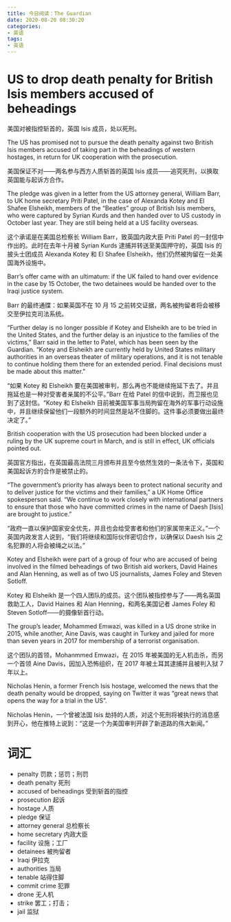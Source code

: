 ```yaml
---
title: 今日阅读：The Guardian
date: 2020-08-20 08:30:20
categories:
- 英语
tags:
- 英语
---
```


# US to drop death penalty for British Isis members accused of beheadings

美国对被指控斩首的，英国 Isis 成员，处以死刑。

The US has promised not to pursue the death penalty against two British Isis members accused of taking part in the beheadings of western hostages, in return for UK cooperation with the prosecution.

美国保证不对——两名参与西方人质斩首的英国 Isis 成员——追究死刑，以换取英国能与起诉方合作。

The pledge was given in a letter from the US attorney general, William Barr, to UK home secretary Priti Patel, in the case of Alexanda Kotey and El Shafee Elsheikh, members of the “Beatles” group of British Isis members, who were captured by Syrian Kurds and then handed over to US custody in October last year. They are still being held at a US facility overseas.

这个承诺是在美国总检察长 William Barr，致英国内政大臣 Priti Patel 的一封信中作出的。此时在去年十月被 Syrian Kurds 逮捕并转送至美国押守的，英国 Isis 的披头士团成员 Alexanda Kotey 和 El Shafee Elsheikh，他们仍然被拘留在一处美国海外设施中。

Barr’s offer came with an ultimatum: if the UK failed to hand over evidence in the case by 15 October, the two detainees would be handed over to the Iraqi justice system.

Barr 的最终通牒：如果英国不在 10 月 15 之前转交证据，两名被拘留者将会被移交至伊拉克司法系统。

“Further delay is no longer possible if Kotey and Elsheikh are to be tried in the United States, and the further delay is an injustice to the families of the victims,” Barr said in the letter to Patel, which has been seen by the Guardian. “Kotey and Elsheikh are currently held by United States military authorities in an overseas theater of military operations, and it is not tenable to continue holding them there for an extended period. Final decisions must be made about this matter.”

“如果 Kotey 和 Elsheikh 要在美国被审判，那么再也不能继续拖延下去了。并且拖延也是一种对受害者亲属的不公平。”Barr 在给 Patel 的信中说到，而卫报也见到了这封信。“Kotey 和 Elsheikh 目前被美国军事当局拘留在海外的军事行动设施中，并且继续保留他们一段额外的时间显然是站不住脚的。这件事必须要做出最终决定了。”

British cooperation with the US prosecution had been blocked under a ruling by the UK supreme court in March, and is still in effect, UK officials pointed out.

英国官方指出，在英国最高法院三月颁布并且至今依然生效的一条法令下，英国和美国起诉方的合作是被禁止的。

“The government’s priority has always been to protect national security and to deliver justice for the victims and their families,” a UK Home Office spokesperson said. “We continue to work closely with international partners to ensure that those who have committed crimes in the name of Daesh [Isis] are brought to justice.”

“政府一直以保护国家安全优先，并且也会给受害者和他们的家属带来正义。”一个英国内政发言人说到，“我们将继续和国际伙伴密切合作，以确保以 Daesh Isis 之名犯罪的人将会被绳之以法。”

Kotey and Elsheikh were part of a group of four who are accused of being involved in the filmed beheadings of two British aid workers, David Haines and Alan Henning, as well as of two US journalists, James Foley and Steven Sotloff.

Kotey 和 Elsheikh 是一个四人团队的成员。这个团队被指控参与了——两名英国救助工人，David Haines 和 Alan Henning，和两名美国记者 James Foley 和 Steven Sotloff——的摄像斩首行动。

The group’s leader, Mohammed Emwazi, was killed in a US drone strike in 2015, while another, Aine Davis, was caught in Turkey and jailed for more than seven years in 2017 for membership of a terrorist organisation.

这个团队的首领，Mohanmmed Emwazi，在 2015 年被美国的无人机击杀，而另一个首领 Aine Davis，因加入恐怖组织，在 2017 年被土耳其逮捕并且被判入狱 7 年以上。

Nicholas Henin, a former French Isis hostage, welcomed the news that the death penalty would be dropped, saying on Twitter it was “great news that opens the way for a trial in the US”.

Nicholas Henin，一个曾被法国 Isis 劫持的人质，对这个死刑将被执行的消息感到开心，他在推特上说到：“这是一个为美国审判开辟了新道路的伟大新闻。”

# 词汇

- penalty 罚款；惩罚；刑罚
- death penalty 死刑
- accused of beheadings 受到斩首的指控
- prosecution 起诉
- hostage 人质
- pledge 保证
- attorney general 总检察长
- home secretary 内政大臣
- facility 设施；工厂
- detainees 被拘留者
- Iraqi 伊拉克
- authorities 当局
- tenable 站得住脚
- commit crime 犯罪
- drone 无人机
- strike 罢工；打击；
- jail 监狱
